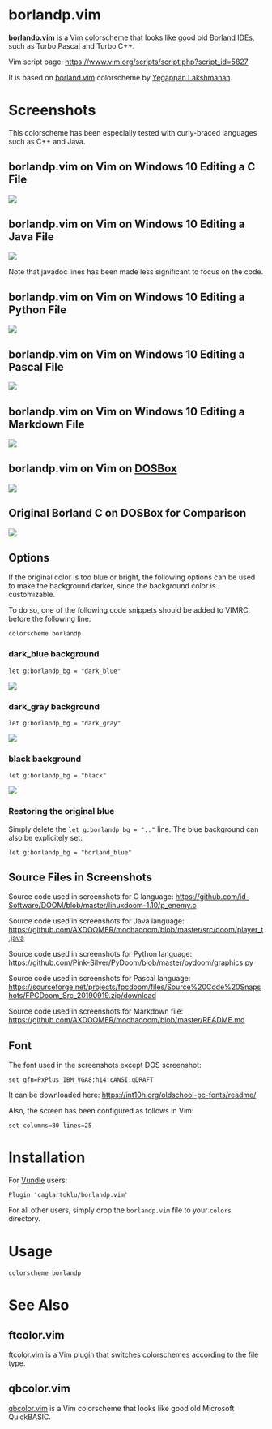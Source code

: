 # borlandp.vim

**borlandp.vim** is a Vim colorscheme that looks like good old [Borland](https://en.wikipedia.org/wiki/Borland) IDEs, such as Turbo Pascal and Turbo C++.

Vim script page:
https://www.vim.org/scripts/script.php?script_id=5827

It is based on
[borland.vim](https://www.vim.org/scripts/script.php?script_id=92)
colorscheme by [Yegappan Lakshmanan](https://www.vim.org/account/profile.php?user_id=244).


# Screenshots

This colorscheme has been especially tested with curly-braced languages such as C++ and Java.


## borlandp.vim on Vim on Windows 10 Editing a C File

![](https://user-images.githubusercontent.com/2071639/75171908-76719c00-573d-11ea-951d-2b839a9a877c.png)


## borlandp.vim on Vim on Windows 10 Editing a Java File

![](https://user-images.githubusercontent.com/2071639/75171928-7ec9d700-573d-11ea-922a-983bd4dc87f3.png)

Note that javadoc lines has been made less significant to focus on the code.


## borlandp.vim on Vim on Windows 10 Editing a Python File

![](https://user-images.githubusercontent.com/2071639/75171944-87221200-573d-11ea-8f84-a3fa53914bd5.png)


## borlandp.vim on Vim on Windows 10 Editing a Pascal File

![](https://user-images.githubusercontent.com/2071639/75171958-8c7f5c80-573d-11ea-9209-15fb7cd8a5ca.png)


## borlandp.vim on Vim on Windows 10 Editing a Markdown File

![](https://user-images.githubusercontent.com/2071639/75171972-9012e380-573d-11ea-9a3a-39f62110fc1c.png)


## borlandp.vim on Vim on [DOSBox](https://www.dosbox.com/)

![](https://user-images.githubusercontent.com/2071639/65386037-2c742c80-dd3f-11e9-9d16-9f166b4e202e.png)


## Original Borland C on DOSBox for Comparison

![](https://user-images.githubusercontent.com/2071639/65386036-2bdb9600-dd3f-11e9-8be8-9d53a8199738.png)


## Options

If the original color is too blue or bright, the following options can be used to make the background darker, since the background color is customizable.

To do so, one of the following code snippets should be added to VIMRC, before the following line:

```viml
colorscheme borlandp
```


### dark_blue background

```viml
let g:borlandp_bg = "dark_blue"
```

![](https://user-images.githubusercontent.com/2071639/75165439-72d91780-5733-11ea-9a71-d929a47221c9.jpg)

### dark_gray background

```viml
let g:borlandp_bg = "dark_gray"
```

![](https://user-images.githubusercontent.com/2071639/75165492-8a180500-5733-11ea-863d-378e7208fed1.jpg)

### black background

```viml
let g:borlandp_bg = "black"
```

![](https://user-images.githubusercontent.com/2071639/75165511-8edcb900-5733-11ea-9136-15f919582954.jpg)

### Restoring the original blue

Simply delete the `let g:borlandp_bg = ".."` line.
The blue background can also be explicitely set:

```viml
let g:borlandp_bg = "borland_blue"
```



## Source Files in Screenshots

Source code used in screenshots for C language:
https://github.com/id-Software/DOOM/blob/master/linuxdoom-1.10/p_enemy.c

Source code used in screenshots for Java language:
https://github.com/AXDOOMER/mochadoom/blob/master/src/doom/player_t.java

Source code used in screenshots for Python language:
https://github.com/Pink-Silver/PyDoom/blob/master/pydoom/graphics.py

Source code used in screenshots for Pascal language:
https://sourceforge.net/projects/fpcdoom/files/Source%20Code%20Snapshots/FPCDoom_Src_20190919.zip/download

Source code used in screenshots for Markdown file:
https://github.com/AXDOOMER/mochadoom/blob/master/README.md


## Font

The font used in the screenshots except DOS screenshot:

```
set gfn=PxPlus_IBM_VGA8:h14:cANSI:qDRAFT
```

It can be downloaded here:
https://int10h.org/oldschool-pc-fonts/readme/

Also, the screen has been configured as follows in Vim:

```viml
set columns=80 lines=25
```


# Installation

For [Vundle](https://github.com/gmarik/vundle) users:

    Plugin 'caglartoklu/borlandp.vim'

For all other users, simply drop the `borlandp.vim` file to your
`colors` directory.


# Usage

    colorscheme borlandp


# See Also

## ftcolor.vim

[ftcolor.vim](https://github.com/caglartoklu/ftcolor.vim) is a Vim plugin that switches colorschemes according to the file type.

## qbcolor.vim

[qbcolor.vim](https://github.com/caglartoklu/qbcolor.vim) is a Vim colorscheme that looks like good old Microsoft QuickBASIC.


